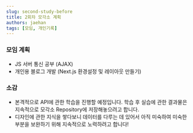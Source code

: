 ```yaml
---
slug: second-study-before
title: 2회차 모각소 계획
authors: jaehan
tags: [모임, 개인기록]
---
```


### 모임 계획

- JS 서버 통신 공부 (AJAX)
- 개인용 블로그 개발 (Next.js 환경설정 및 레이아웃 만들기)

### 소감

- 본격적으로 API에 관한 학습을 진행할 예정입니다. 학습 후 실습에 관한 결과물은 지속적으로 모각소 Repository에 저장해놓으려고 합니다.
- 디자인에 관한 지식을 쌓다보니 데이터를 다루는 데 있어서 아직 미숙하여 미숙한 부분을 보완하기 위해 지속적으로 노력하려고 합니다!

